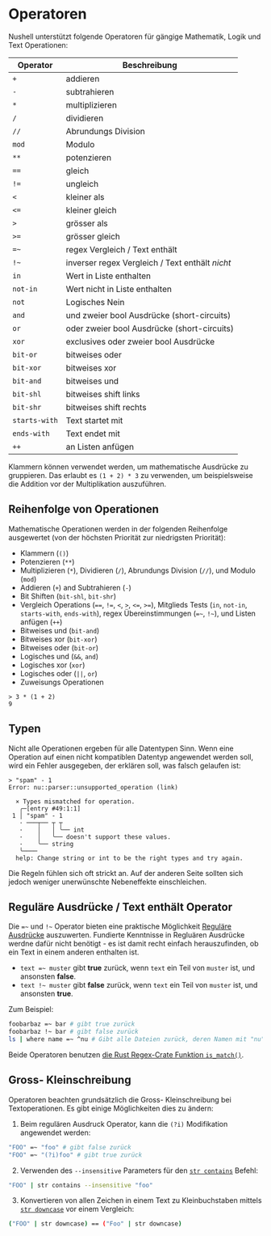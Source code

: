 # Operatoren

Nushell unterstützt folgende Operatoren für gängige Mathematik, Logik und Text Operationen:

| Operator      | Beschreibung                                            |
| ------------- | ------------------------------------------------------- |
| `+`           | addieren                                                |
| `-`           | subtrahieren                                            |
| `*`           | multiplizieren                                          |
| `/`           | dividieren                                              |
| `//`          | Abrundungs Division                                     |
| `mod`         | Modulo                                                  |
| `**`          | potenzieren                                             |
| `==`          | gleich                                                  |
| `!=`          | ungleich                                                |
| `<`           | kleiner als                                             |
| `<=`          | kleiner gleich                                          |
| `>`           | grösser als                                             |
| `>=`          | grösser gleich                                          |
| `=~`          | regex Vergleich / Text enthält                          |
| `!~`          | inverser regex Vergleich / Text enthält *nicht*         |
| `in`          | Wert in Liste enthalten                                 |
| `not-in`      | Wert nicht in Liste enthalten                           |
| `not`         | Logisches Nein                                          |
| `and`         | und zweier bool Ausdrücke (short-circuits)              |
| `or`          | oder zweier bool Ausdrücke (short-circuits)             |
| `xor`         | exclusives oder zweier bool Ausdrücke                   |
| `bit-or`      | bitweises oder                                          |
| `bit-xor`     | bitweises xor                                           |
| `bit-and`     | bitweises und                                           |
| `bit-shl`     | bitweises shift links                                   |
| `bit-shr`     | bitweises shift rechts                                  |
| `starts-with` | Text startet mit                                        |
| `ends-with`   | Text endet mit                                          |
| `++`          | an Listen anfügen                                       |


Klammern können verwendet werden, um mathematische Ausdrücke zu gruppieren. Das erlaubt es `(1 + 2) * 3` zu verwenden, um beispielsweise die Addition vor der Multiplikation auszuführen.

## Reihenfolge von Operationen

Mathematische Operationen werden in der folgenden Reihenfolge ausgewertet (von der höchsten Priorität zur niedrigsten Priorität):

- Klammern (`()`)
- Potenzieren (`**`)
- Multiplizieren (`*`), Dividieren (`/`), Abrundungs Division (`//`), und Modulo (`mod`) 
- Addieren (`+`) and Subtrahieren (`-`)
- Bit Shiften (`bit-shl`, `bit-shr`)
- Vergleich Operations (`==`, `!=`, `<`, `>`, `<=`, `>=`), Mitglieds Tests (`in`, `not-in`, `starts-with`, `ends-with`), regex Übereinstimmungen (`=~`, `!~`), und Listen anfügen (`++`)
- Bitweises und (`bit-and`)
- Bitweises xor (`bit-xor`)
- Bitweises oder (`bit-or`)
- Logisches und (`&&`, `and`)
- Logisches xor (`xor`)
- Logisches oder (`||`, `or`)
- Zuweisungs Operationen

```
> 3 * (1 + 2)
9
```

## Typen

Nicht alle Operationen ergeben für alle Datentypen Sinn.
Wenn eine Operation auf einen nicht kompatiblen Datentyp angewendet werden soll, wird ein Fehler ausgegeben, der erklären soll, was falsch gelaufen ist:
```
> "spam" - 1
Error: nu::parser::unsupported_operation (link)

  × Types mismatched for operation.
   ╭─[entry #49:1:1]
 1 │ "spam" - 1
   · ───┬── ┬ ┬
   ·    │   │ ╰── int
   ·    │   ╰── doesn't support these values.
   ·    ╰── string
   ╰────
  help: Change string or int to be the right types and try again.
```

Die Regeln fühlen sich oft strickt an. Auf der anderen Seite sollten sich jedoch weniger unerwünschte Nebeneffekte einschleichen.

## Reguläre Ausdrücke / Text enthält Operator

Die `=~` und `!~` Operator bieten eine praktische Möglichkeit [Reguläre Ausdrücke](https://cheatography.com/davechild/cheat-sheets/regular-expressions/) auszuwerten.
Fundierte Kenntnisse in Regluären Ausdrücke werdne dafür nicht benötigt - es ist damit recht einfach herauszufinden, ob ein Text in einem anderen enthalten ist.

- `text =~ muster` gibt **true** zurück, wenn `text` ein Teil von `muster` ist, und ansonsten **false**.
- `text !~ muster` gibt **false** zurück, wenn `text` ein Teil von `muster` ist, und ansonsten **true**.

Zum Beispiel:

```bash
foobarbaz =~ bar # gibt true zurück
foobarbaz !~ bar # gibt false zurück
ls | where name =~ ^nu # Gibt alle Dateien zurück, deren Namen mit "nu" beginnen.
```

Beide Operatoren benutzen [die Rust Regex-Crate Funktion `is_match()`](https://docs.rs/regex/latest/regex/struct.Regex.html#method.is_match).

## Gross- Kleinschreibung

Operatoren beachten grundsätzlich die Gross- Kleinschreibung bei Textoperationen. Es gibt einige Möglichkeiten dies zu ändern:

1. Beim regulären Ausdruck Operator, kann die `(?i)` Modifikation angewendet werden:

```bash
"FOO" =~ "foo" # gibt false zurück
"FOO" =~ "(?i)foo" # gibt true zurück
```

2. Verwenden des `--insensitive` Parameters für den [`str contains`](/commands/docs/str_contains.md) Befehl:

```bash
"FOO" | str contains --insensitive "foo"
```

3. Konvertieren von allen Zeichen in einem Text zu Kleinbuchstaben mittels [`str downcase`](/commands/docs/str_downcase.md) vor einem Vergleich:

```bash
("FOO" | str downcase) == ("Foo" | str downcase)
```

